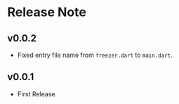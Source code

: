 # Release Note

## v0.0.2

- Fixed entry file name from `freezer.dart` to `main.dart`.

## v0.0.1

- First Release.
